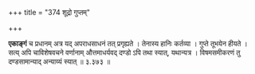 +++
title = "374 शूद्रो गुप्तम्"

+++

**एकाङ्गं** च प्रधानम् अत्र यद् अपराधसाधनं तत् प्रगृह्यते । तेनास्य हानिः कर्तव्या । गुप्ते तूभयेन हीयते । सत्य् अपि चाविशेषवचने वर्णानाम् औत्तमाधर्यवद् दण्डो ऽपि तथा स्यात्, यथान्यत्र । विषमसमीकरणं तु दण्डसामान्याद् अन्याय्यं स्यात् ॥ ३.३७३ ॥
